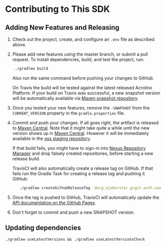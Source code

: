 # Contributing to This SDK

## Adding New Features and Releasing

1. Check out the project, create, and configure an `.env` file as described above.

2. Please add new features using the master branch, or submit a pull request.
   To install dependencies, build, and test the project, run:

   ```bash
    ./gradlew build
   ```

   Also run the same command before pushing your changes to GitHub.

   On Travis the build will be tested against the latest released Acrolinx Platform.
   If your build on Travis was successful, a new snapshot version will be automatically available via [Maven snapshot repository](https://oss.sonatype.org/content/repositories/snapshots/com/acrolinx/client/sdk/).
3. Once you tested your new features, remove the `-SNAPSHOT` from the `CURRENT_VERSION` property in the `gradle.properties` file.
4. Commit and push your changes. If all goes right, the artifact is released to [Maven Central](https://search.maven.org/#search%7Cga%7C1%7Cg%3A%22com.acrolinx.client%22%20a%3A%22sdk%22%20).
Note that it might take quite a while until the new version shows up in [Maven Central](https://search.maven.org/#search%7Cga%7C1%7Cg%3A%22com.acrolinx.client%22%20a%3A%22sdk%22%20). However it will be immediately available in the [oss staging repository](https://oss.sonatype.org/content/groups/staging/com/acrolinx/client/sdk/).

   If that build fails, you might have to sign-in into [Nexus Repository Manager](https://oss.sonatype.org/#welcome) and drop falsely created repositories, before starting a new release build.

   TravisCI will also automatically create a release tag on GitHub. If that fails run the Gradle Task for creating a release tag and pushing it GitHub:

   ```bash
      ./gradlew createGithubReleaseTag -Dorg.ajoberstar.grgit.auth.username=someone -Dorg.ajoberstar.grgit.auth.password=mysecretpassword
   ```

5. Once the tag is pushed to GitHub, TravisCI will automatically update the [API documentation on the GitHub Pages](https://acrolinx.github.io/sidebar-sdk-java/).
6. Don't forget to commit and push a new SNAPSHOT version.

## Updating dependencies

```./gradlew useLatestVersions && ./gradlew useLatestVersionsCheck```